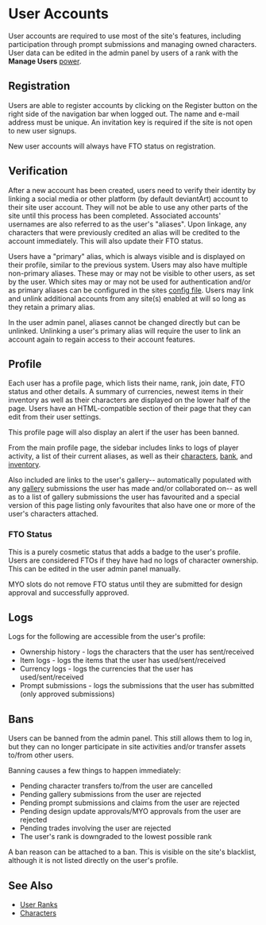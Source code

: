 # User Accounts

User accounts are required to use most of the site's features, including participation through prompt submissions and managing owned characters. User data can be edited in the admin panel by users of a rank with the **Manage Users** [power](user-ranks.md).

## Registration

Users are able to register accounts by clicking on the Register button on the right side of the navigation bar when logged out. The name and e-mail address must be unique. An invitation key is required if the site is not open to new user signups.

New user accounts will always have FTO status on registration.

## Verification

After a new account has been created, users need to verify their identity by linking a social media or other platform (by default deviantArt) account to their site user account. They will not be able to use any other parts of the site until this process has been completed. Associated accounts' usernames are also referred to as the user's "aliases". Upon linkage, any characters that were previously credited an alias will be credited to the account immediately. This will also update their FTO status.

Users have a "primary" alias, which is always visible and is displayed on their profile, similar to the previous system. Users may also have multiple non-primary aliases. These may or may not be visible to other users, as set by the user. Which sites may or may not be used for authentication and/or as primary aliases can be configured in the sites [config file](config-files.md). Users may link and unlink additional accounts from any site(s) enabled at will so long as they retain a primary alias.

In the user admin panel, aliases cannot be changed directly but can be unlinked. Unlinking a user's primary alias will require the user to link an account again to regain access to their account features.

## Profile

Each user has a profile page, which lists their name, rank, join date, FTO status and other details. A summary of currencies, newest items in their inventory as well as their characters are displayed on the lower half of the page. Users have an HTML-compatible section of their page that they can edit from their user settings.

This profile page will also display an alert if the user has been banned.

From the main profile page, the sidebar includes links to logs of player activity, a list of their current aliases, as well as their [characters](characters.md), [bank](currencies.md), and [inventory](items.md).

Also included are links to the user's gallery-- automatically populated with any [gallery](galleries.md) submissions the user has made and/or collaborated on-- as well as to a list of gallery submissions the user has favourited and a special version of this page listing only favourites that also have one or more of the user's characters attached.

### FTO Status

This is a purely cosmetic status that adds a badge to the user's profile. Users are considered FTOs if they have had no logs of character ownership. This can be edited in the user admin panel manually.

MYO slots do not remove FTO status until they are submitted for design approval and successfully approved.

## Logs

Logs for the following are accessible from the user's profile:

- Ownership history - logs the characters that the user has sent/received
- Item logs - logs the items that the user has used/sent/received
- Currency logs - logs the currencies that the user has used/sent/received
- Prompt submissions - logs the submissions that the user has submitted (only approved submissions)

## Bans

Users can be banned from the admin panel. This still allows them to log in, but they can no longer participate in site activities and/or transfer assets to/from other users.

Banning causes a few things to happen immediately:

- Pending character transfers to/from the user are cancelled
- Pending gallery submissions from the user are rejected
- Pending prompt submissions and claims from the user are rejected
- Pending design update approvals/MYO approvals from the user are rejected
- Pending trades involving the user are rejected
- The user's rank is downgraded to the lowest possible rank

A ban reason can be attached to a ban. This is visible on the site's blacklist, although it is not listed directly on the user's profile.

## See Also

- [User Ranks](user-ranks.md)
- [Characters](characters.md)